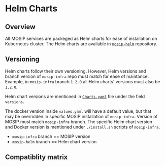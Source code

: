 # Helm Charts

## Overview
All MOSIP services are packeged as Helm charts for ease of installation on Kubernetes cluster. The Helm charts are available in [`mosip-helm`](https://github.com/mosip/mosip-helm) repository.

## Versioning 
Helm charts follow their own versioning. However, Helm versions and branch version of `mosip-infra` repo must match for ease of maintance. Example, in `mosip-infra` branch `1.2.0` all Helm charts' versions must also be `1.2.0`. 

Helm chart versions are mentioned in [`Charts.yaml`](https://github.com/mosip/mosip-helm/blob/1.2.0/charts/artifactory/Chart.yaml) file under the field `versions`. 

The docker version inside `values.yaml` will have a default value, but that may be overridden in specific MOSIP installation of `mosip-infra`.  Version of MOSIP must match `mosip-infra` branch. The specific Helm chart version and Docker version is mentioned under `./install.sh` scripts of `mosip-infra`.

* `mosip-infra` branch == MOSIP version
* `mosip-helm` branch == Helm chart version

## Compatiblity matrix
